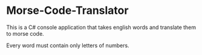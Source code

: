 # Morse-Code-Translator

This is a C# console application that takes english words and translate them to morse code.

Every word must contain only letters of numbers.
